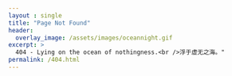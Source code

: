 ```yaml
---
layout : single
title: "Page Not Found"
header:
  overlay_image: /assets/images/oceannight.gif
excerpt: >
  404 - Lying on the ocean of nothingness.<br />浮于虚无之海。"
permalink: /404.html
---
```

